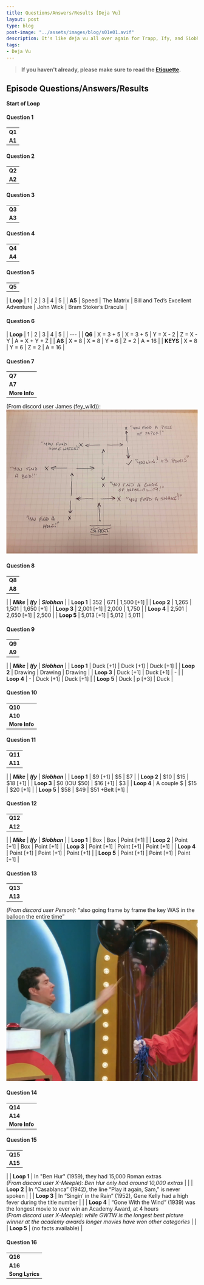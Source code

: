 ```yaml
---
title: Questions/Answers/Results [Deja Vu]
layout: post
type: blog
post-image: "../assets/images/blog/s01e01.avif"
description: It's like deja vu all over again for Trapp, Ify, and Siobhan.
tags: 
- Deja Vu
---
```


> **If you haven't already, please make sure to read the [Etiquette](../etiquette).**

## Episode Questions/Answers/Results

**Start of Loop**


#### Question 1

|     |
| --- |
| **Q1** | **What chemical element has the atomic number 87?** |
| **A1** | Francium |

#### Question 2

|     |
| --- |
| **Q2** | **What is the capital of Burkina Faso?** |
| **A2** | Ouagadougou [12.3014364,-1.5135555, 12°18'05.2"N 1°30'39.5"W] |

#### Question 3

|     |
| --- |
| **Q3** | **Who won the Nobel Prize in Literature in 1970?** |
| **A3** | Aleksandr Solzhenitsyn |

#### Question 4

|     |
| --- |
| **Q4** | **What HTML HEX code is this?** |
| **A4** | #D2993D |

#### Question 5

|     |
| --- |
| **Q5** | **Name a Keanu Reeves movie (no repeats)** |

| **Loop** | 1 | 2 | 3 | 4 | 5 |
| **A5** | Speed | The Matrix | Bill and Ted’s Excellent Adventure | John Wick | Bram Stoker’s Dracula |

#### Question 6

| **Loop** | 1 | 2 | 3 | 4 | 5 |
| --- |
| **Q6** | X = 3 + 5 | X = 3 + 5 | Y = X - 2 | Z = X - Y | A = X + Y + Z |
| **A6** | X = 8 | X = 8 | Y = 6 | Z = 2 | A = 16 |
| **KEYS**  | X = 8 | Y = 6 | Z = 2 | A = 16 |

#### Question 7

|     |
| --- |
| **Q7** | **Solve the “Game Changer” video game maze** |
| **A7** | Left, right, right, left, right, right [+3 points] |
| **More Info** | **GAME LINK:** [https://colinw.itch.io/gcdjv](https://colinw.itch.io/gcdjv) (Password is GC123)<br>*[Link shared by Sam Reich](https://discord.com/channels/468488285686202369/619315374277656577/1232119483217477653)* |

(From discord user James (fey_wild)): <br>
![image](../assets/images/blog/arg-doc/image25.png)

#### Question 8

|     |
| --- |
| **Q8** | **Count the beans** |
| **A8** | 7,592 |

| | ***Mike*** | ***Ify*** | ***Siobhan*** |
| **Loop 1** | 352 | 671 | 1,500 [+1] |
| **Loop 2** | 1,265 | 1,501 | 1,650 [+1] |
| **Loop 3** | 2,001 [+1] | 2,000 | 1,750 |
| **Loop 4** | 2,501 | 2,650 [+1] | 2,500 |
| **Loop 5** | 5,013 [+1] | 5,012 | 5,011 |

#### Question 9

|     |
| --- |
| **Q9** | **Gimme a duck** |
| **A9** | You need to give a rubber duck, all other duck forms score no point |

| | ***Mike*** | ***Ify*** | ***Siobhan*** |
| **Loop 1** | Duck [+1] | Duck [+1] | Duck [+1] |
| **Loop 2** | Drawing | Drawing | Drawing |
| **Loop 3** | Duck [+1] | Duck [+1] | - |
| **Loop 4** | - | Duck [+1] | Duck [+1] |
| **Loop 5** | Duck | p [+3] | Duck |

#### Question 10

|     |
| --- |
| **Q10** | **Random podium inspection** |
| **A10** | Your podium needs to be clean or you need to bribe the butler without Sam seeing. |
| **More Info** | Unlocking the chest during a loop reset and using the prophylactic (key is from Q13 popped balloon) gives you an automatic 2 points for you only. |

#### Question 11

|     |
| --- |
| **Q11** | **Bribe Sam** |
| **A11** | Bribe Sam with the most amount of money for a point (All players start with $100) |

| | ***Mike*** | ***Ify*** | ***Siobhan*** |
| **Loop 1** | $9 [+1] | $5 | $7 |
| **Loop 2** | $10 | $15 | $18 [+1] |
| **Loop 3** | $0 (IOU $50) | $16 [+1] | $3 |
| **Loop 4** | A couple $ | $15 | $20 [+1] |
| **Loop 5** | $58 | $49 | $51 +Belt [+1] |

#### Question 12

|     |
| --- |
| **Q12** | **Point or Box?** |
| **A12** | Collect a box or a point |

| | ***Mike*** | ***Ify*** | ***Siobhan*** |
| **Loop 1** | Box | Box | Point [+1] |
| **Loop 2** | Point [+1] | Box | Point [+1] |
| **Loop 3** | Point [+1] | Point [+1] | Point [+1] |
| **Loop 4** | Point [+1] | Point [+1] | Point [+1] |
| **Loop 5** | Point [+1] | Point [+1] | Point [+1] |

#### Question 13

|     |
| --- |
| **Q13** | **Roscoe the Creepy Clown** |
| **A13** | Pop the right balloon to get an automatic win during “Random Podium Inspection”  |

*(From discord user Person):* “also going frame by frame the key WAS in the balloon the entire time” <br>
![image](../assets/images/blog/arg-doc/image46.png)

#### Question 14

|     |
| --- |
| **Q14** | **Fix my Contraption** |
| **A14** | Scream into the mouth of the contraption |
| **More Info** | See "[Fix My Contraption / FixItMan78 [Deja Vu]](/blog/deja-vu-fix-my-contraption-fixitman78)" for more info."

#### Question 15

|     |
| --- |
| **Q15** | **Grant/Zac (Turner Classic Movies facts)** |
| **A15** | Keep your podium clean |

|  | **Loop 1** | In "Ben Hur" (1959), they had 15,000 Roman extras<br>*(From discord user X-Meeple): Ben Hur only had around 10,000 extras* |
|  | **Loop 2** | In “Casablanca” (1942), the line “Play it again, Sam,” is never spoken |
|  | **Loop 3** | In “Singin’ in the Rain” (1952), Gene Kelly had a high fever during the title number |
|  | **Loop 4** | “Gone With the Wind” (1939) was the longest movie to ever win an Academy Award, at 4 hours<br>*(From discord user X-Meeple): while GWTW is the longest best picture winner at the academy awards longer movies have won other categories* |
|  | **Loop 5** | (no facts available) |

#### Question 16

|     |
| --- |
| **Q16** | **Do the Wenis!** |
| **A16** | (No points scored, question ends when Sam hits the camera) |
| **Song Lyrics** | *Everybody do the wenis*<br>*The wenis is a dance*<br>*Everybody is a genius*<br>*Who knows it in advance* |
